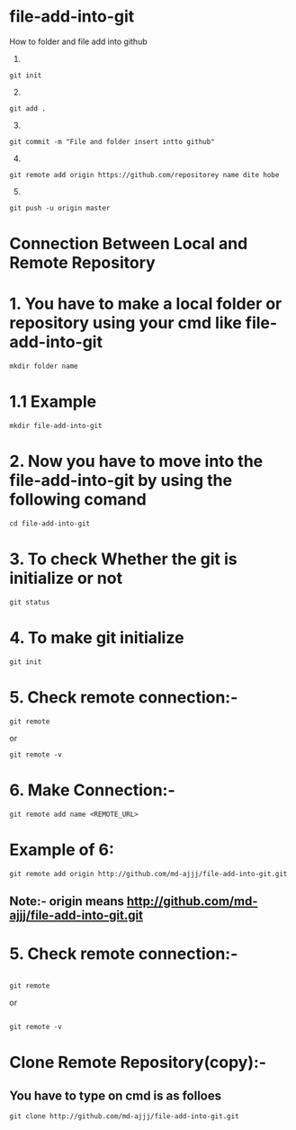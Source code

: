 # file-add-into-git
How to folder and file add into github

1.

```
git init
```  
2.
```
git add .
```  
3.
```
git commit -m "File and folder insert intto github"
```  
4.
```
git remote add origin https://github.com/repositorey name dite hobe
```  
5.
```
git push -u origin master
```  

# Connection Between Local and Remote Repository   
# 1. You have to make a local folder or repository using your cmd like file-add-into-git
```
mkdir folder name 
```  
# 1.1 Example
```
mkdir file-add-into-git
```  
# 2. Now you have to move into the file-add-into-git by using the following comand  
```
cd file-add-into-git
```  
# 3. To check Whether the git is initialize or not  

```
git status
```  


# 4. To make git initialize 
```
git init
```  


# 5. Check remote connection:-  
```
git remote
```  
or  
```
git remote -v
```  


# 6. Make Connection:-  
```
git remote add name <REMOTE_URL>
```  
# Example of 6:  
```
git remote add origin http://github.com/md-ajjj/file-add-into-git.git
```  
## Note:- origin means http://github.com/md-ajjj/file-add-into-git.git  

# 5. Check remote connection:-  

```

git remote

```  

or  

```

git remote -v
```  
# Clone Remote Repository(copy):-
## You have to type on cmd is as folloes  
```
git clone http://github.com/md-ajjj/file-add-into-git.git
```  

